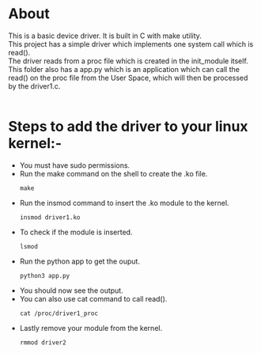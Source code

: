 # About 
This is a basic device driver. It is built in C with make utility.<br>
This project has a simple driver which implements one system call which is read().<br>
The driver reads from a proc file which is created in the init_module itself.<br>
This folder also has a app.py which is an application which can call the read() on the proc file from the User Space, which will then be processed by the driver1.c.<br>
<br>
# Steps to add the driver to your linux kernel:-<br>
- You must have sudo permissions.
- Run the make command on the shell to create the .ko file.<br>
  ```shell
  make
  ```
- Run the insmod command to insert the .ko module to the kernel.
  ```shell
  insmod driver1.ko
  ```
- To check if the module is inserted.
  ```shell
  lsmod
  ```
- Run the python app to get the ouput.
  ```shell
  python3 app.py
  ```
- You should now see the output.
- You can also use cat command to call read().
  ```shell
  cat /proc/driver1_proc
  ```
- Lastly remove your module from the kernel.
  ```shell
  rmmod driver2
  ```

